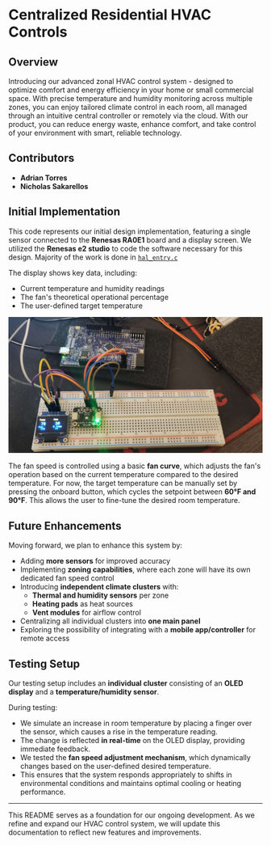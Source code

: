 # Centralized Residential HVAC Controls

## Overview
Introducing our advanced zonal HVAC control system - designed to optimize comfort and energy efficiency in your home or small commercial space. With precise temperature and humidity monitoring across multiple zones, you can enjoy tailored climate control in each room, all managed through an intuitive central controller or remotely via the cloud. With our product, you can reduce energy waste, enhance comfort, and take control of your environment with smart, reliable technology.

## Contributors
- **Adrian Torres**
- **Nicholas Sakarellos**

## Initial Implementation
This code represents our initial design implementation, featuring a single sensor connected to the **Renesas RA0E1** board and a display screen. We utilized the **Renesas e2 studio** to code the software necessary for this design. 
Majority of the work is done in [`hal_entry.c`](inital_test/src/hal_entry.c)

The display shows key data, including:
- Current temperature and humidity readings
- The fan's theoretical operational percentage
- The user-defined target temperature

![Initial test](/images/intial_test.png)

The fan speed is controlled using a basic **fan curve**, which adjusts the fan's operation based on the current temperature compared to the desired temperature. For now, the target temperature can be manually set by pressing the onboard button, which cycles the setpoint between **60°F and 90°F**. This allows the user to fine-tune the desired room temperature.

## Future Enhancements
Moving forward, we plan to enhance this system by:
- Adding **more sensors** for improved accuracy
- Implementing **zoning capabilities**, where each zone will have its own dedicated fan speed control
- Introducing **independent climate clusters** with:
  - **Thermal and humidity sensors** per zone
  - **Heating pads** as heat sources
  - **Vent modules** for airflow control
- Centralizing all individual clusters into **one main panel**
- Exploring the possibility of integrating with a **mobile app/controller** for remote access

## Testing Setup
Our testing setup includes an **individual cluster** consisting of an **OLED display** and a **temperature/humidity sensor**. 

During testing:
- We simulate an increase in room temperature by placing a finger over the sensor, which causes a rise in the temperature reading.
- The change is reflected **in real-time** on the OLED display, providing immediate feedback.
- We tested the **fan speed adjustment mechanism**, which dynamically changes based on the user-defined desired temperature.
- This ensures that the system responds appropriately to shifts in environmental conditions and maintains optimal cooling or heating performance.

---

This README serves as a foundation for our ongoing development. As we refine and expand our HVAC control system, we will update this documentation to reflect new features and improvements.
